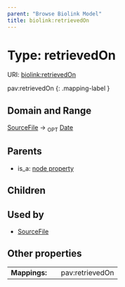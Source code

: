 ```yaml
---
parent: "Browse Biolink Model"
title: biolink:retrievedOn
---
```


# Type: retrievedOn




URI: [biolink:retrievedOn](https://w3id.org/biolink/vocab/retrievedOn)

pav:retrievedOn
{: .mapping-label }



## Domain and Range

[SourceFile](SourceFile.md) ->  <sub>OPT</sub> [Date](types/Date.md)

## Parents

 *  is_a: [node property](node_property.md)

## Children


## Used by

 * [SourceFile](SourceFile.md)

## Other properties

|  |  |  |
| --- | --- | --- |
| **Mappings:** | | pav:retrievedOn |

